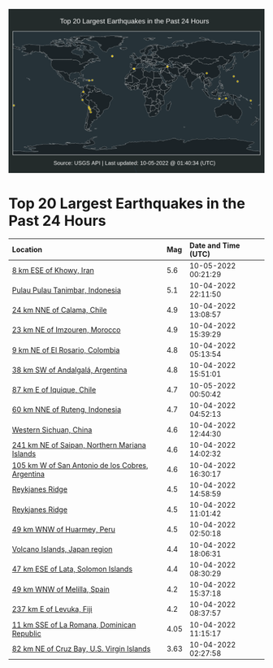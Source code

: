 ![Map](./map.png)

# Top 20 Largest Earthquakes in the Past 24 Hours

| Location | Mag | Date and Time (UTC) |
|:---|:---|:---|
| [8 km ESE of Khowy, Iran](https://earthquake.usgs.gov/earthquakes/eventpage/us6000iqx6) | 5.6 | 10-05-2022 00:21:29 |
| [Pulau Pulau Tanimbar, Indonesia](https://earthquake.usgs.gov/earthquakes/eventpage/us6000iqvx) | 5.1 | 10-04-2022 22:11:50 |
| [24 km NNE of Calama, Chile](https://earthquake.usgs.gov/earthquakes/eventpage/us6000iqpf) | 4.9 | 10-04-2022 13:08:57 |
| [23 km NE of Imzouren, Morocco](https://earthquake.usgs.gov/earthquakes/eventpage/us6000iqqa) | 4.9 | 10-04-2022 15:39:29 |
| [9 km NE of El Rosario, Colombia](https://earthquake.usgs.gov/earthquakes/eventpage/us6000iqmd) | 4.8 | 10-04-2022 05:13:54 |
| [38 km SW of Andalgalá, Argentina](https://earthquake.usgs.gov/earthquakes/eventpage/us6000iqqe) | 4.8 | 10-04-2022 15:51:01 |
| [87 km E of Iquique, Chile](https://earthquake.usgs.gov/earthquakes/eventpage/us6000iqx9) | 4.7 | 10-05-2022 00:50:42 |
| [60 km NNE of Ruteng, Indonesia](https://earthquake.usgs.gov/earthquakes/eventpage/us6000iqm9) | 4.7 | 10-04-2022 04:52:13 |
| [Western Sichuan, China](https://earthquake.usgs.gov/earthquakes/eventpage/us6000iqpa) | 4.6 | 10-04-2022 12:44:30 |
| [241 km NE of Saipan, Northern Mariana Islands](https://earthquake.usgs.gov/earthquakes/eventpage/us6000iqpw) | 4.6 | 10-04-2022 14:02:32 |
| [105 km W of San Antonio de los Cobres, Argentina](https://earthquake.usgs.gov/earthquakes/eventpage/us6000iqqs) | 4.6 | 10-04-2022 16:30:17 |
| [Reykjanes Ridge](https://earthquake.usgs.gov/earthquakes/eventpage/us6000iqq4) | 4.5 | 10-04-2022 14:58:59 |
| [Reykjanes Ridge](https://earthquake.usgs.gov/earthquakes/eventpage/us6000iqnm) | 4.5 | 10-04-2022 11:01:42 |
| [49 km WNW of Huarmey, Peru](https://earthquake.usgs.gov/earthquakes/eventpage/us6000iqll) | 4.5 | 10-04-2022 02:50:18 |
| [Volcano Islands, Japan region](https://earthquake.usgs.gov/earthquakes/eventpage/us6000iqu0) | 4.4 | 10-04-2022 18:06:31 |
| [47 km ESE of Lata, Solomon Islands](https://earthquake.usgs.gov/earthquakes/eventpage/us6000iqn3) | 4.4 | 10-04-2022 08:30:29 |
| [49 km WNW of Melilla, Spain](https://earthquake.usgs.gov/earthquakes/eventpage/us6000iqq9) | 4.2 | 10-04-2022 15:37:18 |
| [237 km E of Levuka, Fiji](https://earthquake.usgs.gov/earthquakes/eventpage/us6000iqn4) | 4.2 | 10-04-2022 08:37:57 |
| [11 km SSE of La Romana, Dominican Republic](https://earthquake.usgs.gov/earthquakes/eventpage/pr2022277001) | 4.05 | 10-04-2022 11:15:17 |
| [82 km NE of Cruz Bay, U.S. Virgin Islands](https://earthquake.usgs.gov/earthquakes/eventpage/pr2022277000) | 3.63 | 10-04-2022 02:27:58 |
